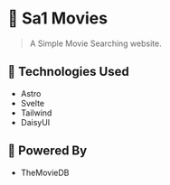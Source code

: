# 🎥 Sa1 Movies

> A Simple Movie Searching website.

## 🔨 Technologies Used
- Astro
- Svelte
- Tailwind
- DaisyUI

## 💪 Powered By
- TheMovieDB
